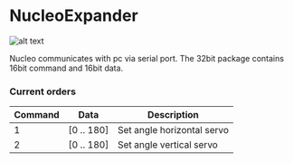 # NucleoExpander

![alt text](https://docs.zerynth.com/latest/_images/st_nucleof429zi.png)

Nucleo communicates with pc via serial port. The 32bit package contains 16bit command and 16bit data.

### Current orders

| Command        | Data           | Description  |
| ------------- |:-------------:| -----|
|1|[0 .. 180]|Set angle horizontal servo|
|2|[0 .. 180]|Set angle vertical servo|
